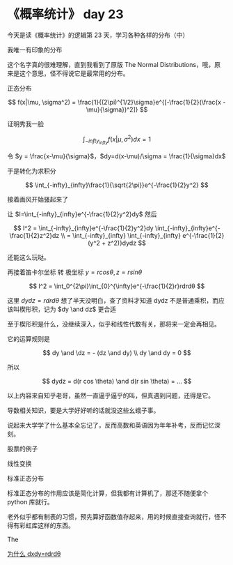 # 《概率统计》 day 23

今天是读《概率统计》的逻辑第 23 天，学习各种各样的分布（中）

我唯一有印象的分布

这个名字真的很难理解，直到我看到了原版 The Normal Distributions，哦，原来是这个意思，怪不得说它是最常用的分布。

正态分布

$$
f(x|\mu, \sigma^2) = \frac{1}{(2\pi)^{1/2}\sigma}e^{[-\frac{1}{2}(\frac{x - \mu}{\sigma})^2]}
$$

证明秀我一脸

$$
\int_{-infty}_{infty} f(x|\mu, \sigma^2)dx = 1
$$

令 $y = \frac{x-\mu}{\sigma}$，$dy=d(x-\mu)/\sigma = \frac{1}{\sigma}dx$

于是转化为求积分

$$
\int_{-infty}_{infty}\frac{1}{\sqrt{2\pi}}e^{-\frac{1}{2}y^2}
$$

接着画风开始骚起来了

让 $I=\int_{-infty}_{infty}e^{-\frac{1}{2}y^2}dy$ 然后

$$
I^2 = \int_{-infty}_{infty}e^{-\frac{1}{2}y^2}dy \int_{-infty}_{infty}e^{-\frac{1}{2}z^2}dz \\
= \int_{-infty}_{infty} \int_{-infty}_{infty} e^{-\frac{1}{2}(y^2 + z^2)}dydz
$$

还能这么玩哒。

再接着笛卡尔坐标 转 极坐标 $y = r cos \theta, z = r sin \theta$

$$
I^2 = \int_0^{2\pi}\int_{0}^{\infty}e^{-\frac{1}{2}r}rdrdθ
$$

这里 $dydz = rdrdθ$ 想了半天没明白，查了资料才知道 dydz 不是普通乘积，而应该叫楔形积，记为 $dy \and dz$ 更合适

至于楔形积是什么，没继续深入，似乎和线性代数有关，那将来一定会再相见。

它的运算规则是

$$
dy \and \dz = - (dz \and dy) \\
dy \and dy = 0
$$

所以

$$
dydz = d(r cos \theta) \and d(r sin \theta) = ...
$$

以上内容来自知乎老哥，虽然一直逼乎逼乎的叫，但真遇到问题，还得是它。

导数相关知识，要是大学好好听的话就没这些幺蛾子事。

说起来大学学了什么基本全忘记了，反而高数和英语因为年年补考，反而记忆深刻。


股票的例子

线性变换

标准正态分布

标准正态分布的作用应该是简化计算，但我都有计算机了，那还不随便拿个 python 库就行。



老外似乎都有制表的习惯，预先算好函数值存起来，用的时候直接查询就行，怪不得有彩虹库这样的东西。

The 


[为什么 dxdy=rdrdθ](https://www.zhihu.com/question/368888687)

